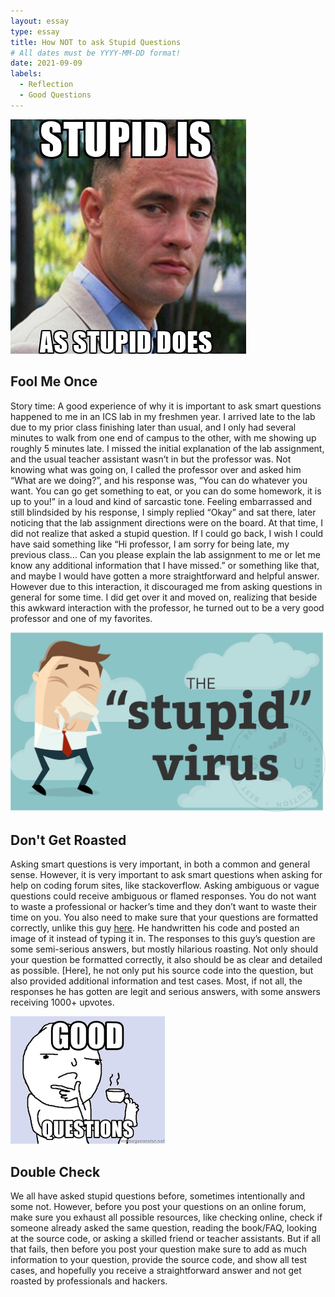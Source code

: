 ```yaml
---
layout: essay
type: essay
title: How NOT to ask Stupid Questions
# All dates must be YYYY-MM-DD format!
date: 2021-09-09
labels:
  - Reflection
  - Good Questions
---
```


<img class="ui medium right floated rounded image" src="/images/fg.jpg">

## Fool Me Once
Story time: A good experience of why it is important to ask smart questions happened to me in an ICS lab in my freshmen year. I arrived late to the lab due to my prior class finishing later than usual, and I only had several minutes to walk from one end of campus to the other, with me showing up roughly 5 minutes late. I missed the initial explanation of the lab assignment, and the usual teacher assistant wasn’t in but the professor was. Not knowing what was going on, I called the professor over and asked him “What are we doing?”, and his response was, “You can do whatever you want. You can go get something to eat, or you can do some homework, it is up to you!” in a loud and kind of sarcastic tone. Feeling embarrassed and still blindsided by his response, I simply replied “Okay” and sat there, later noticing that the lab assignment directions were on the board. At that time, I did not realize that asked a stupid question. If I could go back, I wish I could have said something like “Hi professor, I am sorry for being late, my previous class… Can you please explain the lab assignment to me or let me know any additional information that I have missed.” or something like that, and maybe I would have gotten a more straightforward and helpful answer. However due to this interaction, it discouraged me from asking questions in general for some time. I did get over it and moved on, realizing that beside this awkward interaction with the professor, he turned out to be a very good professor and one of my favorites. 

<img class="ui medium right floated rounded image" src="/images/stu.png">

## Don't Get Roasted

Asking smart questions is very important, in both a common and general sense. However, it is very important to ask smart questions when asking for help on coding forum sites, like stackoverflow. Asking ambiguous or vague questions could receive ambiguous or flamed responses.  You do not want to waste a professional or hacker’s time and they don’t want to waste their time on you. You also need to make sure that your questions are formatted correctly, unlike this guy [here](https://stackoverflow.com/questions/5508110/why-is-this-program-erroneously-rejected-by-three-c-compilers). He handwritten his code and posted an image of it instead of typing it in. The responses to this guy’s question are some semi-serious answers, but mostly hilarious roasting. Not only should your question be formatted correctly, it also should be as clear and detailed as possible. [Here], he not only put his source code into the question, but also provided additional information and test cases. Most, if not all, the responses he has gotten are legit and serious answers, with some answers receiving 1000+ upvotes.

<img class="ui medium right floated rounded image" src="/images/GQ.png">

## Double Check

We all have asked stupid questions before, sometimes intentionally and some not. However, before you post your questions on an online forum, make sure you exhaust all possible resources, like checking online, check if someone already asked the same question, reading the book/FAQ, looking at the source code, or asking a skilled friend or teacher assistants. But if all that fails, then before you post your question make sure to add as much information to your question, provide the source code, and show all test cases, and hopefully you receive a straightforward answer and not get roasted by professionals and hackers.
